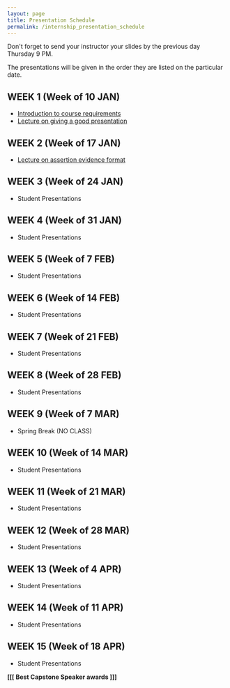 ```yaml
---
layout: page
title: Presentation Schedule
permalink: /internship_presentation_schedule
---
```


Don't forget to send your instructor your slides by the previous day Thursday 9 PM.

The presentations will be given in the order they are listed on the particular date.

## WEEK 1 (Week of 10 JAN)

* [Introduction to course requirements]({{site.baseurl}}/internships/pdfs/introduction-internship.pdf)
* [Lecture on giving a good presentation]({{site.baseurl}}/internships/pdfs/lecture-on-presentations-internship.pdf)

## WEEK 2 (Week of 17 JAN)

* [Lecture on assertion evidence format]({{site.baseurl}}/internships/pdfs/lecture-on-assertion-evidence-format.pdf)

## WEEK 3 (Week of 24 JAN)

* Student Presentations
  
## WEEK 4 (Week of 31 JAN)

* Student Presentations

## WEEK 5 (Week of 7 FEB)

* Student Presentations

## WEEK 6 (Week of 14 FEB)

* Student Presentations

## WEEK 7 (Week of 21 FEB)

* Student Presentations

## WEEK 8 (Week of 28 FEB)

* Student Presentations

## WEEK 9 (Week of 7 MAR)

* Spring Break (NO CLASS)

## WEEK 10 (Week of 14 MAR)

* Student Presentations

## WEEK 11 (Week of 21 MAR)

* Student Presentations

## WEEK 12 (Week of 28 MAR)

* Student Presentations

## WEEK 13 (Week of 4 APR)

* Student Presentations

## WEEK 14 (Week of 11 APR)

* Student Presentations

## WEEK 15 (Week of 18 APR)

* Student Presentations

**[[[ Best Capstone Speaker awards ]]]**
